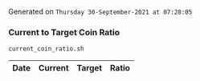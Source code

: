 Generated on `Thursday 30-September-2021 at 07:28:05`

### Current to Target Coin Ratio
`current_coin_ratio.sh`

Date|Current|Target|Ratio
---|---|---|---

